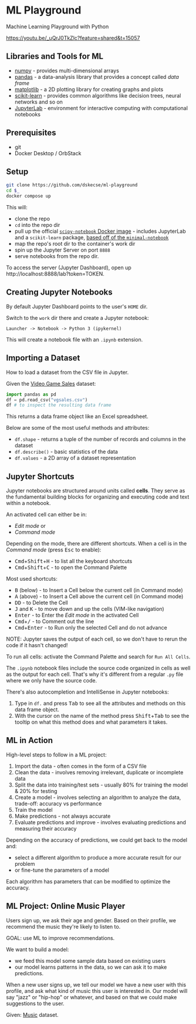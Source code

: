 # ML Playground

Machine Learning Playground with Python

https://youtu.be/_uQrJ0TkZlc?feature=shared&t=15057

## Libraries and Tools for ML

* [numpy](https://numpy.org/) - provides multi-dimensional arrays
* [pandas](https://pandas.pydata.org/) - a data-analysis library that provides a concept called *data frame*
* [matplotlib](https://matplotlib.org/) - a 2D plotting library for creating graphs and plots
* [scikit-learn](https://scikit-learn.org/stable/) - provides common algorithms like decision trees, neural networks and so on
* [JupyterLab](https://jupyterlab.readthedocs.io/en/stable/index.html) - environment for interactive computing with computational notebooks

## Prerequisites

* git
* Docker Desktop / OrbStack

## Setup

```sh
git clone https://github.com/dskecse/ml-playground
cd $_
docker compose up
```

This will:

* clone the repo
* `cd` into the repo dir
* pull up the official [`scipy-notebook` Docker image](https://quay.io/repository/jupyter/scipy-notebook?tab=tags) - includes JupyterLab and a `scikit-learn` package, [based off of the `minimal-notebook`](https://jupyter-docker-stacks.readthedocs.io/en/latest/using/selecting.html#image-relationships)
* map the repo's root dir to the container's work dir
* spin up the Jupyter Server on port `8888`
* serve notebooks from the repo dir.

To access the server (Jupyter Dashboard), open up http://localhost:8888/lab?token=TOKEN.

## Creating Jupyter Notebooks

By default Jupyter Dashboard points to the user's `HOME` dir.

Switch to the `work` dir there and create a Jupyter notebook:

```
Launcher -> Notebook -> Python 3 (ipykernel)
```

This will create a notebook file with an `.ipynb` extension.

## Importing a Dataset

How to load a dataset from the CSV file in Jupyter.

Given the [Video Game Sales](https://www.kaggle.com/datasets/gregorut/videogamesales) dataset:

```python
import pandas as pd
df = pd.read_csv("vgsales.csv")
df # to inspect the resulting data frame
```

This returns a data frame object like an Excel spreadsheet.

Below are some of the most useful methods and attributes:

* `df.shape` - returns a tuple of the number of records and columns in the dataset
* `df.describe()` - basic statistics of the data
* `df.values` - a 2D array of a dataset representation

## Jupyter Shortcuts

Jupyter notebooks are structured around units called **cells**. They serve as the fundamental building blocks for organizing and executing code and text within a notebook.

An activated cell can either be in:

* *Edit mode* or
* *Command mode*

Depending on the mode, there are different shortcuts. When a cell is in the *Command mode* (press <kbd>Esc</kbd> to enable):

* <kbd>Cmd</kbd>+<kbd>Shift</kbd>+<kbd>H</kbd> - to list all the keyboard shortcuts
* <kbd>Cmd</kbd>+<kbd>Shift</kbd>+<kbd>C</kbd> - to open the Command Palette

Most used shortcuts:

* <kbd>B</kbd> (below) - to Insert a Cell below the current cell (in Command mode)
* <kbd>A</kbd> (above) - to Insert a Cell above the current cell (in Command mode)
* <kbd>DD</kbd> - to Delete the Cell
* <kbd>J</kbd> and <kbd>K</kbd> - to move down and up the cells (VIM-like navigation)
* <kbd>Enter</kbd> - to Enter the *Edit mode* in the activated Cell
* <kbd>Cmd</kbd>+<kbd>/</kbd> - to Comment out the line
* <kbd>Cmd</kbd>+<kbd>Enter</kbd> - to Run only the selected Cell and do not advance

NOTE: Jupyter saves the output of each cell, so we don't have to rerun the code if it hasn't changed!

To run all cells: activate the Command Palette and search for `Run All Cells`.

The `.ipynb` notebook files include the source code organized in cells as well as the output for each cell. That's why it's different from a regular `.py` file where we only have the source code.

There's also autocompletion and IntelliSense in Jupyter notebooks:

1. Type in `df.` and press <kbd>Tab</kbd> to see all the attributes and methods on this data frame object.
2. With the cursor on the name of the method press <kbd>Shift</kbd>+<kbd>Tab</kbd> to see the tooltip on what this method does and what parameters it takes.

## ML in Action

High-level steps to follow in a ML project:

1. Import the data - often comes in the form of a CSV file
2. Clean the data - involves removing irrelevant, duplicate or incomplete data
3. Split the data into training/test sets - usually 80% for training the model & 20% for testing
4. Create a model - involves selecting an algorithm to analyze the data, trade-off: accuracy vs performance
5. Train the model
6. Make predictions - not always accurate
7. Evaluate predictions and improve - involves evaluating predictions and measuring their accuracy

Depending on the accuracy of predictions, we could get back to the model and:

* select a different algorithm to produce a more accurate result for our problem
* or fine-tune the parameters of a model

Each algorithm has parameters that can be modified to optimize the accuracy.

## ML Project: Online Music Player

Users sign up, we ask their age and gender.
Based on their profile, we recommend the music they're likely to listen to.

GOAL: use ML to improve recommendations.

We want to build a model:

* we feed this model some sample data based on existing users
* our model learns patterns in the data, so we can ask it to make predictions.

When a new user signs up, we tell our model we have a new user with this profile, and ask what kind of music this user is interested in. Our model will say "jazz" or "hip-hop" or whatever, and based on that we could make suggestions to the user.

Given: [Music](http://bit.ly/music-csv) dataset.

